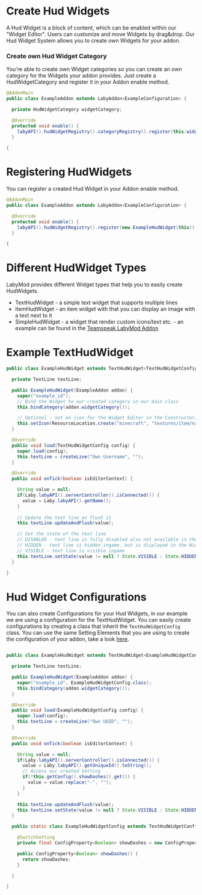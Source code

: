 # Create Hud Widgets

A Hud Widget is a block of content, which can be enabled within our "Widget Editor". Users can customize and move Widgets by drag&drop.
Our Hud Widget System allows you to create own Widgets for your addon.

### Create own Hud Widget Category

You're able to create own Widget categories so you can create an own category for the Widgets your addon provides.
Just create a HudWidgetCategory and register it in your Addon enable method.

```java
@AddonMain
public class ExampleAddon extends LabyAddon<ExampleConfiguration> {

  private HudWidgetCategory widgetCategory;

  @Override
  protected void enable() {
    labyAPI().hudWidgetRegistry().categoryRegistry().register(this.widgetCategory = new HudWidgetCategory("example_category"));
  }

{
```

# Registering HudWidgets

You can register a created Hud Widget in your Addon enable method.

```java
@AddonMain
public class ExampleAddon extends LabyAddon<ExampleConfiguration> {

  @Override
  protected void enable() {
    labyAPI().hudWidgetRegistry().register(new ExampleHudWidget(this));
  }

{
```

# Different HudWidget Types

LabyMod provides different Widget types that help you to easily create HudWidgets.

+ TextHudWidget - a simple text widget that supports multiple lines
+ ItemHudWidget - an item widget with that you can display an image with a text next to it
+ SimpleHudWidget - a widget that render custom icons/text etc. - an example can be found in the <a href="https://github.com/labymod-addons/teamspeak/blob/master/core/src/main/java/net/labymod/addons/teamspeak/core/hud/TeamSpeakHudWidget.java">Teamspeak LabyMod Addon</a>

  
# Example TextHudWidget

```java
public class ExampleHudWidget extends TextHudWidget<TextHudWidgetConfig> {

  private TextLine textLine;

  public ExampleHudWidget(ExampleAddon addon) {
    super("example_id");
    // Bind the Widget to our created category in our main class
    this.bindCategory(addon.widgetCategory());

    // Optional - set an icon for the Widget Editor in the Constructor; you can also annotate the icon via a SpriteSlot at the top of the class
    this.setIcon(ResourceLocation.create("minecraft", "textures/item/name_tag.png"));
  }

  @Override
  public void load(TextHudWidgetConfig config) {
    super.load(config);
    this.textLine = createLine("Own Username", "");
  }

  @Override
  public void onTick(boolean isEditorContext) {

    String value = null;
    if(Laby.labyAPI().serverController().isConnected()) {
      value = Laby.labyAPI().getName();
    }
    
    // Update the text line an flush it
    this.textLine.updateAndFlush(value);

    // Set the state of the text line
    // DISABLED - text line is fully disabled also not available in the Widget Editor
    // HIDDEN - text line is hidden ingame, but is displayed in the Widget Editor
    // VISIBLE - text line is visible ingame
    this.textLine.setState(value != null ? State.VISIBLE : State.HIDDEN);
  }

}
```

# Hud Widget Configurations

You can also create Configurations for your Hud Widgets, in our example we are using a configuration for the TextHudWidget.
You can easily create configurations by creating a class that inherit the `TextHudWidgetConfig` class.
You can use the same Setting Elements that you are using to create the configuration of your addon, take a look <a href="/pages/addon/features/config/#using-predefined-setting-widgets">here</a>.

```java

public class ExampleHudWidget extends TextHudWidget<ExampleHudWidgetConfig> {

  private TextLine textLine;

  public ExampleHudWidget(ExampleAddon addon) {
    super("example_id", ExampleHudWidgetConfig.class);
    this.bindCategory(addon.widgetCategory());
  }

  @Override
  public void load(ExampleHudWidgetConfig config) {
    super.load(config);
    this.textLine = createLine("Own UUID", "");
  }

  @Override
  public void onTick(boolean isEditorContext) {

    String value = null;
    if(Laby.labyAPI().serverController().isConnected()) {
      value = Laby.labyAPI().getUniqueId().toString();
      // Access our created Setting
      if(!this.getConfig().showDashes().get()) {
        value = value.replace("-", "");
      }
    }

    this.textLine.updateAndFlush(value);
    this.textLine.setState(value != null ? State.VISIBLE : State.HIDDEN);
  }

  public static class ExampleHudWidgetConfig extends TextHudWidgetConfig {

    @SwitchSetting
    private final ConfigProperty<Boolean> showDashes = new ConfigProperty<>(true);

    public ConfigProperty<Boolean> showDashes() {
      return showDashes;
    }

  }

}
```
